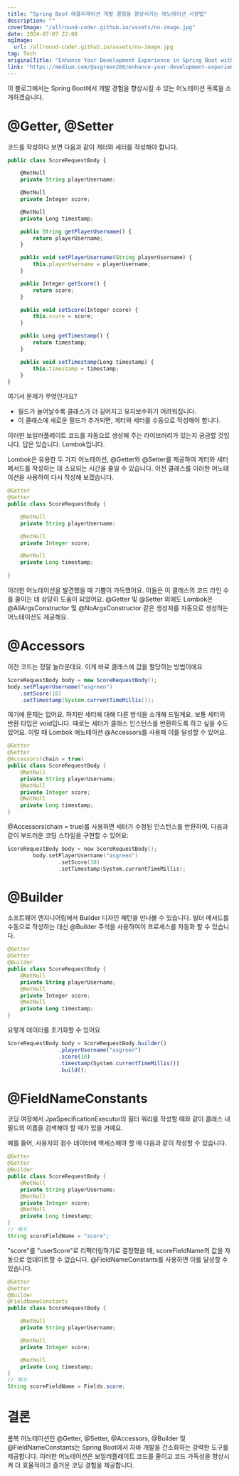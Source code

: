 ```yaml
---
title: "Spring Boot 애플리케이션 개발 경험을 향상시키는 애노테이션 사용법"
description: ""
coverImage: "/allround-coder.github.io/assets/no-image.jpg"
date: 2024-07-07 22:08
ogImage: 
  url: /allround-coder.github.io/assets/no-image.jpg
tag: Tech
originalTitle: "Enhance Your Development Experience in Spring Boot with Annotations"
link: "https://medium.com/@asgreen200/enhance-your-development-experience-in-spring-boot-with-annotations-db9e5037bce0"
---
```



이 블로그에서는 Spring Boot에서 개발 경험을 향상시킬 수 있는 어노테이션 목록을 소개하겠습니다.

# @Getter, @Setter

코드를 작성하다 보면 다음과 같이 게터와 세터를 작성해야 합니다.

```js
public class ScoreRequestBody {

    @NotNull
    private String playerUsername;

    @NotNull
    private Integer score;

    @NotNull
    private Long timestamp;

    public String getPlayerUsername() {
        return playerUsername;
    }

    public void setPlayerUsername(String playerUsername) {
        this.playerUsername = playerUsername;
    }

    public Integer getScore() {
        return score;
    }

    public void setScore(Integer score) {
        this.score = score;
    }

    public Long getTimestamp() {
        return timestamp;
    }

    public void setTimestamp(Long timestamp) {
        this.timestamp = timestamp;
    }
}
```  

<div class="content-ad"></div>

여기서 문제가 무엇인가요?

- 필드가 늘어날수록 클래스가 더 길어지고 유지보수하기 어려워집니다.
- 이 클래스에 새로운 필드가 추가되면, 게터와 세터를 수동으로 작성해야 합니다.

이러한 보일러플레이트 코드를 자동으로 생성해 주는 라이브러리가 있는지 궁금할 것입니다. 답은 있습니다. Lombok입니다.

Lombok은 유용한 두 가지 어노테이션, @Getter와 @Setter를 제공하여 게터와 세터 메서드를 작성하는 데 소요되는 시간을 줄일 수 있습니다. 이전 클래스를 이러한 어노테이션을 사용하여 다시 작성해 보겠습니다.

<div class="content-ad"></div>

```java
@Getter
@Setter
public class ScoreRequestBody {

    @NotNull
    private String playerUsername;

    @NotNull
    private Integer score;

    @NotNull
    private Long timestamp;
    
}
```

이러한 어노테이션을 발견했을 때 기쁨이 가득했어요. 이들은 이 클래스의 코드 라인 수를 줄이는 데 상당히 도움이 되었어요. @Getter 및 @Setter 외에도 Lombok은 @AllArgsConstructor 및 @NoArgsConstructor 같은 생성자를 자동으로 생성하는 어노테이션도 제공해요.

# @Accessors

이전 코드는 정말 놀라운데요. 이게 바로 클래스에 값을 할당하는 방법이에요


<div class="content-ad"></div>

```java
ScoreRequestBody body = new ScoreRequestBody();
body.setPlayerUsername("asgreen")
    .setScore(10)
    .setTimestamp(System.currentTimeMillis());
```

여기에 문제는 없어요. 하지만 세터에 대해 다른 방식을 소개해 드릴게요. 보통 세터의 반환 타입은 void입니다. 때로는 세터가 클래스 인스턴스를 반환하도록 하고 싶을 수도 있어요. 이럴 때 Lombok 애노테이션 @Accessors를 사용해 이를 달성할 수 있어요.

```java
@Getter
@Setter
@Accessors(chain = true)
public class ScoreRequestBody {
    @NotNull
    private String playerUsername;
    @NotNull
    private Integer score;
    @NotNull
    private Long timestamp;
}
```

@Accessors(chain = true)를 사용하면 세터가 수정된 인스턴스를 반환하여, 다음과 같이 부드러운 코딩 스타일을 구현할 수 있어요:


<div class="content-ad"></div>

```kotlin
ScoreRequestBody body = new ScoreRequestBody();
        body.setPlayerUsername("asgreen")
                .setScore(10)
                .setTimestamp(System.currentTimeMillis);
```

# @Builder

소프트웨어 엔지니어링에서 Builder 디자인 패턴을 만나볼 수 있습니다. 빌더 메서드를 수동으로 작성하는 대신 @Builder 주석을 사용하여이 프로세스를 자동화 할 수 있습니다.

```kotlin
@Getter
@Setter
@Builder
public class ScoreRequestBody {
    @NotNull
    private String playerUsername;
    @NotNull
    private Integer score;
    @NotNull
    private Long timestamp;
}
```

<div class="content-ad"></div>

요렇게 데이터를 초기화할 수 있어요

```js
ScoreRequestBody body = ScoreRequestBody.builder()
                .playerUsername("asgreen")
                .score(10)
                .timestamp(System.currentTimeMillis())
                .build();
```

# @FieldNameConstants

코딩 여정에서 JpaSpecificationExecutor의 필터 쿼리를 작성할 때와 같이 클래스 내 필드의 이름을 검색해야 할 때가 있을 거예요.

<div class="content-ad"></div>

예를 들어, 사용자의 점수 데이터에 액세스해야 할 때 다음과 같이 작성할 수 있습니다.

```java
@Getter
@Setter
@Builder
public class ScoreRequestBody {
    @NotNull
    private String playerUsername;
    @NotNull
    private Integer score;
    @NotNull
    private Long timestamp;
}
// 예시
String scoreFieldName = "score";
```

"score"를 "userScore"로 리팩터링하기로 결정했을 때, scoreFieldName의 값을 자동으로 업데이트할 수 없습니다. @FieldNameConstants를 사용하면 이를 달성할 수 있습니다.

```java
@Getter
@Setter
@Builder
@FieldNameConstants
public class ScoreRequestBody {

    @NotNull
    private String playerUsername;

    @NotNull
    private Integer score;

    @NotNull
    private Long timestamp;
}
// 예시
String scoreFieldName = Fields.score;
```

<div class="content-ad"></div>

# 결론

롬복 어노테이션인 @Getter, @Setter, @Accessors, @Builder 및 @FieldNameConstants는 Spring Boot에서 자바 개발을 간소화하는 강력한 도구를 제공합니다. 이러한 어노테이션은 보일러플레이트 코드를 줄이고 코드 가독성을 향상시켜 더 효율적이고 즐거운 코딩 경험을 제공합니다.
